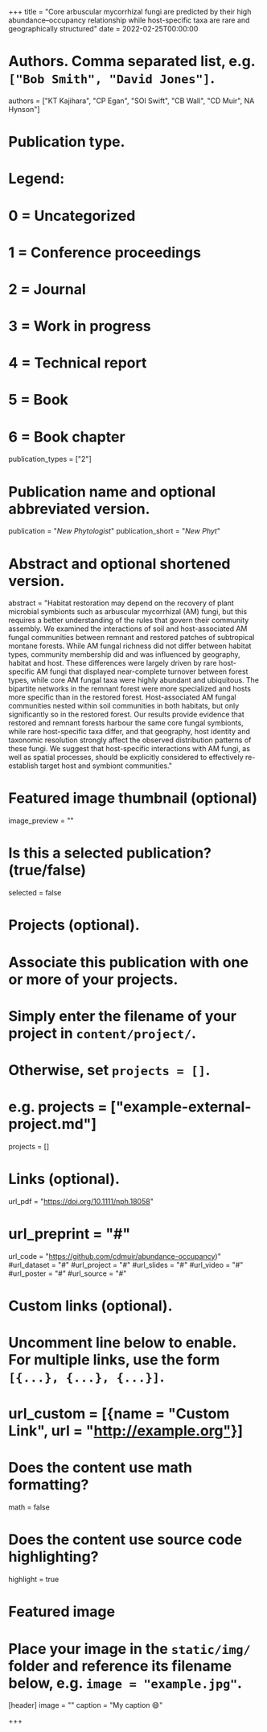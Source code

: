 +++
title = "Core arbuscular mycorrhizal fungi are predicted by their high abundance–occupancy relationship while host-specific taxa are rare and geographically structured"
date = 2022-02-25T00:00:00

# Authors. Comma separated list, e.g. `["Bob Smith", "David Jones"]`.
authors = ["KT Kajihara", "CP Egan", "SOI Swift", "CB Wall", "CD Muir", NA Hynson"]

# Publication type.
# Legend:
# 0 = Uncategorized
# 1 = Conference proceedings
# 2 = Journal
# 3 = Work in progress
# 4 = Technical report
# 5 = Book
# 6 = Book chapter
publication_types = ["2"]

# Publication name and optional abbreviated version.
publication = "*New Phytologist*"
publication_short = "*New Phyt*"

# Abstract and optional shortened version.
abstract = "Habitat restoration may depend on the recovery of plant microbial symbionts such as arbuscular mycorrhizal (AM) fungi, but this requires a better understanding of the rules that govern their community assembly. We examined the interactions of soil and host-associated AM fungal communities between remnant and restored patches of subtropical montane forests. While AM fungal richness did not differ between habitat types, community membership did and was influenced by geography, habitat and host. These differences were largely driven by rare host-specific AM fungi that displayed near-complete turnover between forest types, while core AM fungal taxa were highly abundant and ubiquitous. The bipartite networks in the remnant forest were more specialized and hosts more specific than in the restored forest. Host-associated AM fungal communities nested within soil communities in both habitats, but only significantly so in the restored forest. Our results provide evidence that restored and remnant forests harbour the same core fungal symbionts, while rare host-specific taxa differ, and that geography, host identity and taxonomic resolution strongly affect the observed distribution patterns of these fungi. We suggest that host-specific interactions with AM fungi, as well as spatial processes, should be explicitly considered to effectively re-establish target host and symbiont communities."

# Featured image thumbnail (optional)
image_preview = ""

# Is this a selected publication? (true/false)
selected = false

# Projects (optional).
#   Associate this publication with one or more of your projects.
#   Simply enter the filename of your project in `content/project/`.
#   Otherwise, set `projects = []`.
#   e.g. projects = ["example-external-project.md"]
projects = []

# Links (optional).
url_pdf = "https://doi.org/10.1111/nph.18058"
# url_preprint = "#"
url_code = "https://github.com/cdmuir/abundance-occupancy)"
#url_dataset = "#"
#url_project = "#"
#url_slides = "#"
#url_video = "#"
#url_poster = "#"
#url_source = "#"

# Custom links (optional).
#   Uncomment line below to enable. For multiple links, use the form `[{...}, {...}, {...}]`.
# url_custom = [{name = "Custom Link", url = "http://example.org"}]

# Does the content use math formatting?
math = false

# Does the content use source code highlighting?
highlight = true

# Featured image
# Place your image in the `static/img/` folder and reference its filename below, e.g. `image = "example.jpg"`.
[header]
image = ""
caption = "My caption :smile:"

+++
